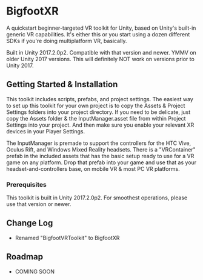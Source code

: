 # BigfootXR
A quickstart beginner-targeted VR toolkit for Unity, based on Unity's built-in generic VR capabilities. It's either this or you start using a dozen different SDKs if you're doing multiplatform VR, basically.

Built in Unity 2017.2.0p2. Compatible with that version and newer. YMMV on older Unity 2017 versions. 
This will definitely NOT work on versions prior to Unity 2017.

## Getting Started & Installation

This toolkit includes scripts, prefabs, and project settings. 
The easiest way to set up this toolkit for your own project is to copy the Assets & Project Settings folders into your project directory.
If you need to be delicate, just copy the Assets folder & the InputManager.asset file from within Project Settings into your project. And then make sure you enable your relevant XR devices in your Player Settings.

The InputManager is premade to support the controllers for the HTC Vive, Oculus Rift, and Windows Mixed Reality headsets.
There is a "VRContainer" prefab in the included assets that has the basic setup ready to use for a VR game on any platform. Drop that prefab into your game and use that as your headset-and-controllers base, on mobile VR & most PC VR platforms.

### Prerequisites

This toolkit is built in Unity 2017.2.0p2. For smoothest operations, please use that version or newer.


## Change Log
- Renamed "BigfootVRToolkit" to BigfootXR


## Roadmap
- COMING SOON
